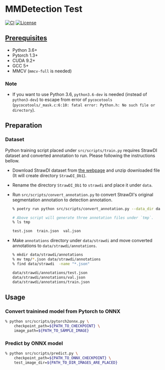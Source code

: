 # MMDetection Test

[![CI](https://github.com/gatheluck/sandbox/workflows/CI/badge.svg)](https://github.com/gatheluck/MmdetectionTest/actions?query=workflow%3ACI)
[![License](https://img.shields.io/github/license/gatheluck/MmdetectionTest?color=green)](LICENSE)

## [Prerequisites](https://mmdetection.readthedocs.io/en/latest/get_started.html#)
- Python 3.6+
- Pytorch 1.3+
- CUDA 9.2+
- GCC 5+
- MMCV (`mmcv-full` is needed)

### Note
- If you want to use Python 3.6, `python3.6-dev` is needed  (instead of `python3-dev`) to escape from error of `pycocotools` (`pycocotools/_mask.c:6:10: fatal error: Python.h: No such file or directory`).

## Preparation
### Dataset
Python training script placed under `src/scripts/train.py` requires StrawDI dataset and converted annotation to run. Please following the instructions bellow.

- Download StrawDI dataset from [the webpage](https://strawdi.github.io/) and unzip downloaded file (It will create directory `StrawDI_Db1`).
- Rename the directory `StrawDI_Db1` to `strawdi` and place it under `data`. 
- Run `src/scripts/convert_annotation.py` to convert StrawDI's original segmentation annotation to detection annotation.

    ```bash
    % poetry run python src/scripts/convert_annotation.py --data_dir data/strawdi --save_dir tmp

    # Above script will generate three annotation files under `tmp`.
    % ls tmp

    test.json  train.json  val.json
    ```
- Make `annotations` directory under `data/strawdi` and move converted annotations to `data/strawdi/annotations`. 
    ```bash
    % mkdir data/strawdi/annotations
    % mv tmp/*.json data/strawdi/annotations
    % find data/strawdi  -name "*.json"

    data/strawdi/annotations/test.json
    data/strawdi/annotations/val.json
    data/strawdi/annotations/train.json
    ```

## Usage

### Convert trainined model from Pytorch to ONNX

```bash
% python src/scripts/pytorch2onnx.py \
    checkpoint_path=${PATH_TO_CHECKPOINT} \
    image_path=${PATH_TO_SAMPLE_IMAGE}
```

### Predict by ONNX model

```bash
% python src/scripts/predict.py \
    checkpoint_path=${PATH_TO_ONNX_CHECKPOINT} \
    test_image_dir=${PATH_TO_DIR_IMAGES_ARE_PLACED}
```